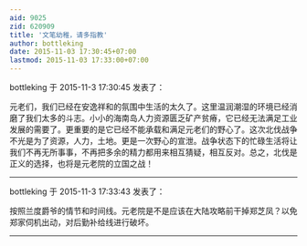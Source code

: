```yaml
---
aid: 9025
zid: 620909
title: '文笔幼稚，请多指教'
author: bottleking
date: 2015-11-03 17:30:45+07:00
lastmod: 2015-11-03 17:33:00+07:00
---
```


bottleking 于 2015-11-3 17:30:45 发表了：

元老们，我们已经在安逸祥和的氛围中生活的太久了。这里温润潮湿的环境已经消磨了我们太多的斗志。小小的海南岛人力资源匮乏矿产贫瘠，它已经无法满足工业发展的需要了。更重要的是它已经不能承载和满足元老们的野心了。这次北伐战争不光是为了资源，人力，土地。更是一次野心的宣泄。战争状态下的忙碌生活将让我们不再无所事事，不再把多余的精力都用来相互猜疑，相互反对。总之，北伐是正义的选择，也将是元老院的立国之战！

---------

bottleking 于 2015-11-3 17:33:43 发表了：

按照兰度爵爷的情节和时间线。元老院是不是应该在大陆攻略前干掉郑芝凤？以免郑家伺机出动，对后勤补给线进行破坏。

---------

